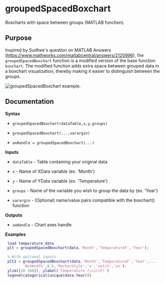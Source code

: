 # groupedSpacedBoxchart
Boxcharts with space between groups (MATLAB function).

## Purpose
Inspired by Sudhee's question on MATLAB Answers (https://www.mathworks.com/matlabcentral/answers/2120996), the `groupedSpacedBoxchart` function is a modified version of the base function `boxchart`. The modified function adds extra space between grouped data in a boxchart visualization, thereby making it easier to distinguish between the groups.

![groupedSpacedBoxchart example.](groupedSpacedBoxchart.jpg "groupedSpacedBoxchart example.")

## Documentation
**Syntax**

  * ```groupedSpacedBoxchart(dataTable,x,y,groups)```

  * ```groupedSpacedBoxchart(...,varargin)```

  * ```axHandle = groupedSpacedBoxchart(...)```
 
 **Inputs**

  * `dataTable` - Table containing your original data

  * `x` - Name of XData variable (ex. 'Month')

  * `y` - Name of YData variable (ex. 'Temperature')

  * `groups` - Name of the variable you wish to group the data by (ex. 'Year')

  * `varargin` - (Optional) name/value pairs compatible with the boxchart() function
 
 **Outputs**

  * `axHandle` - Chart axes handle
 
 **Examples**

 ```matlab
  load temperature_data
  plt = groupedSpacedBoxchart(data,'Month','TemperatureF','Year');
 
  % With optional inputs
  plt2 = groupedSpacedBoxchart(data,'Month','TemperatureF','Year',...
         'BoxWidth',0.5,'MarkerStyle','x','notch','on');
  ylim([20 100]), ylabel('Temperature (\circF)')
  legend(categorical(unique(data.Year)))
 ```
